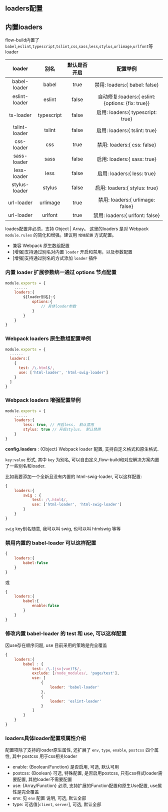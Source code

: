 ## loaders配置

## 内置loaders

flow-build内置了`babel`,`eslint`,`typescript`,`tslint`,`css`,`sass`,`less`,`stylus`,`urlimage`,`urlfont`等loader

loader  | 别名 | 默认是否开启 | 配置举例  
:-:|:-:|:-:|:-:
babel-loader | babel | true | 禁用: loaders:{ babel: false}
eslint-loader | eslint | false | 自动修复:loaders:{ eslint: {options: {fix: true}}
ts-loader   |  typescript | false | 启用: loaders:{ typescript: true} 
tslint-loader | tslint | false | 启用: loaders:{ tslint: true}
css-loader | css | true | 禁用: loaders:{ css: false}
sass-loader | sass | false | 启用: loaders:{ sass: true}
less-loader | less | false | 启用: loaders:{ less: true}
stylus-loader | stylus | false | 启用: loaders:{ stylus: true}
url-loader | urlimage | true | 禁用: loaders:{ urlimage: false}
url-loader | urlfont | true | 禁用: loaders:{ urlfont: false}

loades配置非必须，支持 Object | Array。 这里的loaders 是对 Webpack `module.rules` 的简化和增强。建议用 `增强配置` 方式配置。

- 兼容 Webpack 原生数组配置
- [增强]支持通过别名对内置 `loader` 开启和禁用，以及参数配置
- [增强]支持通过别名的方式添加 `loader` 插件

### 内置 loader 扩展参数统一通过 options 节点配置

```js
module.exports = {
    ......
    loaders:{
        ${loader别名}:{
            options:{
                // 具体loader参数
            }
        }
    }
}
```

### Webpack loaders 原生数组配置举例

```js
module.exports = {
  ......
  loaders:[
    {
      test: /\.html$/,
      use: ['html-loader', 'html-swig-loader']
    }
  ]
}
```

### Webpack loaders 增强配置举例

```js
module.exports = {
    ......
    loaders:{
        less: true, // 开启less， 默认禁用
        stylus: true // 开启stylus， 默认禁用
    }
}
```

<b>config.loaders</b> : {Object} Webpack loader 配置, 支持自定义格式和原生格式.

`key:value` 形式, 其中 `key` 为别名, 可以自由定义,flow-build和对应解决方案内置了一些别名和loader.

比如我要添加一个全新且没有内置的 html-swig-loader, 可以这样配置:

```js
{
    loaders:{
        swig : {
            test: /\.html$/,
            use: ['html-loader', 'html-swig-loader']
        }
    }
}
```
`swig` key别名随意, 我可以叫 swig, 也可以叫 htmlswig 等等


### 禁用内置的 babel-loader 可以这样配置

```js
{
    loaders:{
        babel:false
    }
}
```
或
```js
{
    loaders:{
        babel:{
            enable:false
        }
    }
}
```

### 修改内置 babel-loader 的 test 和 use, 可以这样配置

因use存在顺序问题, use 目前采用的策略是完全覆盖

```js
{
    loaders:{
        babel : {
            test: /\.(jsx|vue)?$/,
            exclude: [/node_modules/, 'page/test'],
            use: [
                {
                    loader: 'babel-loader'
                },
                {
                    loader: 'eslint-loader'
                }
            ]
        }
    }
}
```
### loaders具体loader配置项属性介绍

配置项除了支持的loader原生属性, 还扩展了 `env`, `type`, `enable`, `postcss` 四个属性, 其中 postcss 用于css相关loader

- enable: {Boolean/Function} 是否启用, 可选, 默认可用
- postcss: {Boolean} 可选, 特殊配置, 是否启用postcss, 只有css样式loader需要配置, 其他loader不需要配置
- use: {Array/Function} 必须, 支持扩展的Function配置和原生Use配置, use属性是完全覆盖
- env: 见 `env` 配置 说明, 可选, 默认全部
- type: 可选值[`client`, `server`], 可选, 默认全部
